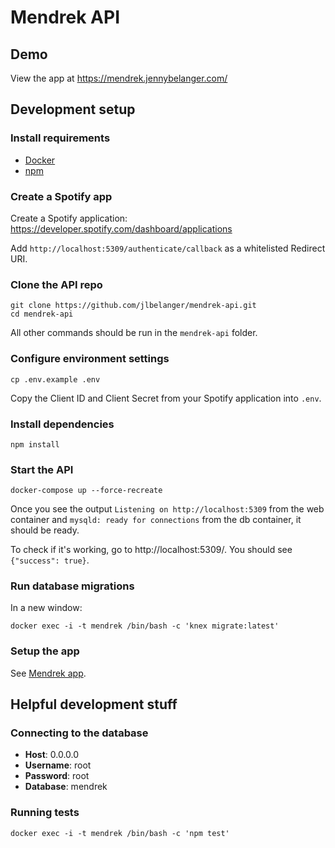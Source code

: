 # Mendrek API

## Demo

View the app at https://mendrek.jennybelanger.com/

## Development setup

### Install requirements

* [Docker](https://www.docker.com/get-started)
* [npm](https://www.npmjs.com/get-npm)

### Create a Spotify app

Create a Spotify application: https://developer.spotify.com/dashboard/applications

Add `http://localhost:5309/authenticate/callback` as a whitelisted Redirect URI.

### Clone the API repo

```
git clone https://github.com/jlbelanger/mendrek-api.git
cd mendrek-api
```

All other commands should be run in the `mendrek-api` folder.

### Configure environment settings

```
cp .env.example .env
```

Copy the Client ID and Client Secret from your Spotify application into `.env`.

### Install dependencies

```
npm install
```

### Start the API

```
docker-compose up --force-recreate
```

Once you see the output `Listening on http://localhost:5309` from the web container and `mysqld: ready for connections` from the db container, it should be ready.

To check if it's working, go to http://localhost:5309/. You should see `{"success": true}`.

### Run database migrations

In a new window:

```
docker exec -i -t mendrek /bin/bash -c 'knex migrate:latest'
```

### Setup the app

See [Mendrek app](https://github.com/jlbelanger/mendrek-app).

## Helpful development stuff

### Connecting to the database

* **Host**: 0.0.0.0
* **Username**: root
* **Password**: root
* **Database**: mendrek

### Running tests

```
docker exec -i -t mendrek /bin/bash -c 'npm test'
```
